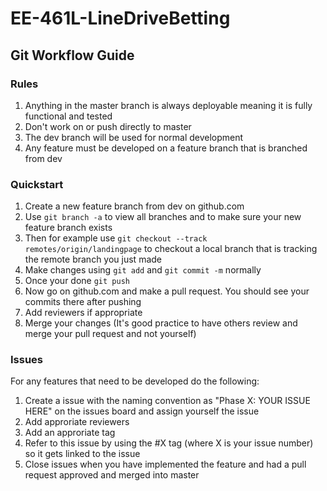 # EE-461L-LineDriveBetting
## Git Workflow Guide
### Rules
1. Anything in the master branch is always deployable meaning it is fully functional and tested
2. Don't work on or push directly to master 
3. The dev branch will be used for normal development
4. Any feature must be developed on a feature branch that is branched from dev

### Quickstart
1. Create a new feature branch from dev on github.com
2. Use `git branch -a` to view all branches and to make sure your new feature branch exists
3. Then for example use `git checkout --track remotes/origin/landingpage` to checkout a local branch that is tracking the remote branch you just made
4. Make changes using `git add` and `git commit -m` normally
5. Once your done `git push` 
6. Now go on github.com and make a pull request. You should see your commits there after pushing
7. Add reviewers if appropriate
8. Merge your changes (It's good practice to have others review and merge your pull request and not yourself)

### Issues
For any features that need to be developed do the following:
1. Create a issue with the naming convention as "Phase X: YOUR ISSUE HERE" on the issues board and assign yourself the issue
2. Add approriate reviewers
3. Add an approriate tag
4. Refer to this issue by using the #X tag (where X is your issue number) so it gets linked to the issue
5. Close issues when you have implemented the feature and had a pull request approved and merged into master 

